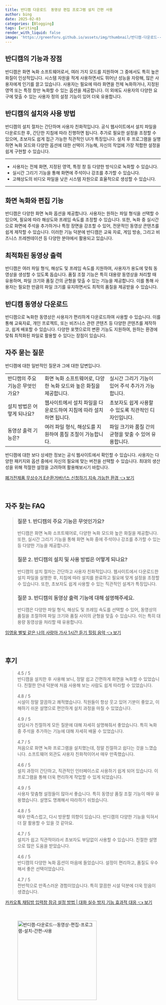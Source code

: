 ```yaml
---
title: 반디캠 다운로드  동영상 편집 프로그램 설치 간편 사용
author: bing
date: 2025-02-03
categories: [Blogging]
tags: [writing]
render_with_liquid: false
image: 'https://greenforu.github.io/assets/img/thumbnail/반디캠-다운로드--동영상-편집-프로그램-설치-간편-사용.webp'
---
```



<h2 id='반디캠의_기능과_장점'>반디캠의 기능과 장점</h2>

<p>반디캠은 화면 녹화 소프트웨어로서, 여러 가지 모드를 지원하며 그 중에서도 특히 높은 화질이 인상적입니다. 시스템 자원을 적게 사용하면서도 뛰어난 성능을 자랑해, 많은 사용자에게 인기를 끌고 있습니다. 사용자는 필요에 따라 화면을 전체 녹화하거나, 지정된 영역 또는 특정 창만 녹화할 수 있는 옵션을 제공합니다. 이 외에도 사용자의 다양한 요구에 맞출 수 있는 사용자 정의 설정 기능이 있어 더욱 유용합니다.</p>

<h2 id='반디캠의_설치와_사용방법'>반디캠의 설치와 사용 방법</h2>

<p>반디캠의 설치 절차는 간단하며 사용자 친화적입니다. 공식 웹사이트에서 설치 파일을 다운로드한 후, 간단한 지침에 따라 진행하면 됩니다. 추가로 필요한 설정을 조정할 수 있으며, 초보자도 쉽게 접근 가능한 직관적인 UI가 특징입니다. 설치 후 프로그램을 실행하면 녹화 모드와 다양한 옵션에 대한 선택이 가능해, 자신의 작업에 가장 적합한 설정을 쉽게 구현할 수 있습니다.</p>

<hr />

<ul>
    <li>사용자는 전체 화면, 지정된 영역, 특정 창 등 다양한 방식으로 녹화할 수 있습니다.</li>
    <li>실시간 그리기 기능을 통해 화면에 주석이나 강조를 추가할 수 있습니다.</li>
    <li>고해상도의 비디오 파일을 낮은 시스템 자원으로 효율적으로 생성할 수 있습니다.</li>
</ul>

<hr />

<h2 id='화면_녹화와_편집_기능'>화면 녹화와 편집 기능</h2>

<p>반디캠은 다양한 화면 녹화 옵션을 제공합니다. 사용자는 원하는 파일 형식을 선택할 수 있으며, 필요에 따라 해상도와 프레임 속도를 조정할 수 있습니다. 또한, 녹화 중 실시간으로 화면에 주석을 추가하거나 특정 장면을 강조할 수 있어, 전문적인 동영상 콘텐츠를 쉽게 제작할 수 있습니다. 이러한 기능 덕분에 반디캠은 교육 자료, 게임 방송, 그리고 비즈니스 프레젠테이션 등 다양한 분야에서 활용되고 있습니다.</p>

<h2 id='최적화된_동영상_출력'>최적화된 동영상 출력</h2>

<p>반디캠은 여러 파일 형식, 해상도 및 프레임 속도를 지원하여, 사용자가 용도에 맞춰 동영상을 생성할 수 있도록 돕습니다. 품질 조절 기능은 특히 대용량 동영상을 처리할 때 유용하며, 파일 크기와 품질 간의 균형을 맞출 수 있는 기능을 제공합니다. 이를 통해 사용자는 필요한 만큼의 파일 크기를 유지하면서도 최적의 품질을 제공받을 수 있습니다.</p>

<h2 id='반디캠_동영상_다운로드'>반디캠 동영상 다운로드</h2>

<p>반디캠으로 녹화한 동영상은 사용자가 편리하게 다운로드하여 사용할 수 있습니다. 이를 통해 교육자료, 개인 프로젝트, 또는 비즈니스 관련 콘텐츠 등 다양한 콘텐츠를 제작하고, 쉽게 배포할 수 있습니다. 다양한 포맷으로의 변환 기능도 지원하여, 원하는 환경에 맞춰 최적화된 파일로 활용할 수 있다는 장점이 있습니다.</p>

<h2 id='질문과_답변'>자주 묻는 질문</h2>

<p>반디캠에 대한 일반적인 질문과 그에 대한 답변입니다.</p>

<table>
    <tr>
        <td>반디캠의 주요 기능은 무엇인가요?</td>
        <td>화면 녹화 소프트웨어로, 다양한 녹화 모드와 높은 화질을 제공합니다.</td>
        <td>실시간 그리기 기능이 있어 주석 추가가 가능합니다.</td>
    </tr>
    <tr>
        <td>설치 방법은 어떻게 되나요?</td>
        <td>웹사이트에서 설치 파일을 다운로드하여 지침에 따라 설치하면 됩니다.</td>
        <td>초보자도 쉽게 사용할 수 있도록 직관적인 디자인입니다.</td>
    </tr>
    <tr>
        <td>동영상 출력 기능은?</td>
        <td>여러 파일 형식, 해상도를 지원하여 품질 조절이 가능합니다.</td>
        <td>파일 크기와 품질 간의 균형을 맞출 수 있어 유용합니다.</td>
    </tr>
</table>

<p>반디캠에 대한 보다 상세한 정보는 공식 웹사이트에서 확인할 수 있습니다. 사용자는 다양한 패키지와 옵션 중에서 자신의 필요에 맞는 버전을 선택할 수 있습니다. 최대의 생산성을 위해 적절한 설정을 고려하여 활용해보시기 바랍니다.</p>


<p><a class="click-button" title="폐가전제품 무상수거 E순환거버넌스 신청하기 지속 가능한 환경" href="https://greenforu.github.io/posts/%ED%8F%90%EA%B0%80%EC%A0%84%EC%A0%9C%ED%92%88-%EB%AC%B4%EC%83%81%EC%88%98%EA%B1%B0-E%EC%88%9C%ED%99%98%EA%B1%B0%EB%B2%84%EB%84%8C%EC%8A%A4-%EC%8B%A0%EC%B2%AD%ED%95%98%EA%B8%B0-%EC%A7%80%EC%86%8D-%EA%B0%80%EB%8A%A5%ED%95%9C-%ED%99%98%EA%B2%BD/" rel="dofollow">폐가전제품 무상수거 E순환거버넌스 신청하기 지속 가능한 환경 👈 보기</a></p><br>
<h2 id='자주_찾는_FAQ'>자주 찾는 FAQ</h2>
<div itemscope="" itemtype="https://schema.org/FAQPage"> 
<blockquote> 
<div itemscope="" itemprop="mainEntity" itemtype="https://schema.org/Question"> 
<h3 itemprop="name">질문 1. 반디캠의 주요 기능은 무엇인가요?</h3> 
<div itemscope="" itemprop="acceptedAnswer" itemtype="https://schema.org/Answer"> 
<span itemprop="text"> 
<p>반디캠은 화면 녹화 소프트웨어로, 다양한 녹화 모드와 높은 화질을 제공합니다. 또한, 실시간 그리기 기능을 통해 화면 녹화 중에 주석이나 강조를 추가할 수 있는 등 다양한 기능을 제공합니다.</p> 
</span> 
</div> 
</div> 

<div itemscope="" itemprop="mainEntity" itemtype="https://schema.org/Question"> 
<h3 itemprop="name">질문 2. 반디캠의 설치 및 사용 방법은 어떻게 되나요?</h3> 
<div itemscope="" itemprop="acceptedAnswer" itemtype="https://schema.org/Answer"> 
<span itemprop="text"> 
<p>반디캠의 설치 절차는 간단하고 사용자 친화적입니다. 웹사이트에서 다운로드한 설치 파일을 실행한 후, 지침에 따라 설치를 완료하고 필요에 맞게 설정을 조정할 수 있습니다. 또한, 초보자도 쉽게 사용할 수 있는 직관적인 설계가 특징입니다.</p> 
</span> 
</div> 
</div> 

<div itemscope="" itemprop="mainEntity" itemtype="https://schema.org/Question"> 
<h3 itemprop="name">질문 3. 반디캠의 동영상 출력 기능에 대해 설명해주세요.</h3> 
<div itemscope="" itemprop="acceptedAnswer" itemtype="https://schema.org/Answer"> 
<span itemprop="text"> 
<p>반디캠은 다양한 파일 형식, 해상도 및 프레임 속도를 선택할 수 있어, 동영상의 품질을 조절하여 파일 크기와 품질 사이의 균형을 맞출 수 있습니다. 이는 특히 대용량 동영상을 처리할 때 유용합니다.</p> 
</span> 
</div> 
</div> 

</blockquote> 
</div>
<p><a class="click-button" title="임영웅 별빛 같은 나의 사랑아 가사 1시간 듣기 힐링 음악" href="https://greenforu.github.io/posts/%EC%9E%84%EC%98%81%EC%9B%85-%EB%B3%84%EB%B9%9B-%EA%B0%99%EC%9D%80-%EB%82%98%EC%9D%98-%EC%82%AC%EB%9E%91%EC%95%84-%EA%B0%80%EC%82%AC-1%EC%8B%9C%EA%B0%84-%EB%93%A3%EA%B8%B0-%ED%9E%90%EB%A7%81-%EC%9D%8C%EC%95%85/" rel="dofollow">임영웅 별빛 같은 나의 사랑아 가사 1시간 듣기 힐링 음악 👈 보기</a></p><br>
<h2 id='후기'>후기</h2>
<div itemscope itemtype="https://schema.org/Product">
  <blockquote>
  <div itemprop="review" itemscope itemtype="https://schema.org/Review">
      <div itemprop="reviewRating" itemscope itemtype="https://schema.org/Rating"> <span itemprop="ratingValue">4.5</span> / <span itemprop="bestRating">5</span> </div>
      <span itemprop="reviewBody">반디캠을 설치한 후 사용해 보니, 정말 쉽고 간편하게 화면을 녹화할 수 있었습니다. 친절한 안내 덕분에 처음 사용해 보는 사람도 쉽게 따라할 수 있었습니다.</span>
  </div>
  <br>
  <div itemprop="review" itemscope itemtype="https://schema.org/Review">
      <div itemprop="reviewRating" itemscope itemtype="https://schema.org/Rating"> <span itemprop="ratingValue">4.8</span> / <span itemprop="bestRating">5</span> </div>
      <span itemprop="reviewBody">시설이 정말 깔끔하고 쾌적했습니다. 직원들이 항상 웃고 있어 기분이 좋았고, 이해하기 쉬운 설명으로 편안하게 설치 과정을 마칠 수 있었습니다.</span>
  </div>
  <br>
  <div itemprop="review" itemscope itemtype="https://schema.org/Review">
      <div itemprop="reviewRating" itemscope itemtype="https://schema.org/Rating"> <span itemprop="ratingValue">4.9</span> / <span itemprop="bestRating">5</span> </div>
      <span itemprop="reviewBody">상담사가 친절하게 모든 질문에 대해 자세히 설명해줘서 좋았습니다. 특히 녹화 중 주석을 추가하는 기능에 대해 자세히 배울 수 있었습니다.</span>
  </div>
  <br>
  <div itemprop="review" itemscope itemtype="https://schema.org/Review">
      <div itemprop="reviewRating" itemscope itemtype="https://schema.org/Rating"> <span itemprop="ratingValue">4.7</span> / <span itemprop="bestRating">5</span> </div>
      <span itemprop="reviewBody">처음으로 화면 녹화 프로그램을 설치했는데, 정말 친절하고 쉽다는 것을 느꼈습니다. 소프트웨어 외관도 사용자 친화적이어서 매우 만족했습니다.</span>
  </div>
  <br>
  <div itemprop="review" itemscope itemtype="https://schema.org/Review">
      <div itemprop="reviewRating" itemscope itemtype="https://schema.org/Rating"> <span itemprop="ratingValue">4.6</span> / <span itemprop="bestRating">5</span> </div>
      <span itemprop="reviewBody">설치 과정이 간단하고, 직관적인 인터페이스로 사용하기 쉽게 되어 있습니다. 이 프로그램을 통해 더욱 편리하게 작업할 수 있게 되었습니다. </span>
  </div>
  <br>
  <div itemprop="review" itemscope itemtype="https://schema.org/Review">
      <div itemprop="reviewRating" itemscope itemtype="https://schema.org/Rating"> <span itemprop="ratingValue">4.9</span> / <span itemprop="bestRating">5</span> </div>
      <span itemprop="reviewBody">사용자 맞춤형 설정들이 많아서 좋습니다. 특히 동영상 품질 조절 기능이 매우 유용했습니다. 설명도 명쾌해서 따라하기 쉬웠습니다.</span>
  </div>
  <br>
  <div itemprop="review" itemscope itemtype="https://schema.org/Review">
      <div itemprop="reviewRating" itemscope itemtype="https://schema.org/Rating"> <span itemprop="ratingValue">4.8</span> / <span itemprop="bestRating">5</span> </div>
      <span itemprop="reviewBody">매우 만족스럽고, 다시 방문할 의향이 있습니다. 반디캠의 다양한 기능을 익혀서 더 잘 활용할 수 있을 것 같아요.</span>
  </div>
  <br>
  <div itemprop="review" itemscope itemtype="https://schema.org/Review">
      <div itemprop="reviewRating" itemscope itemtype="https://schema.org/Rating"> <span itemprop="ratingValue">4.7</span> / <span itemprop="bestRating">5</span> </div>
      <span itemprop="reviewBody">설치가 쉽고 직관적이라서 초보자도 부담없이 사용할 수 있습니다. 친절한 설명으로 많은 도움을 받았습니다.</span>
  </div>
  <br>
  <div itemprop="review" itemscope itemtype="https://schema.org/Review">
      <div itemprop="reviewRating" itemscope itemtype="https://schema.org/Rating"> <span itemprop="ratingValue">4.6</span> / <span itemprop="bestRating">5</span> </div>
      <span itemprop="reviewBody">반디캠의 다양한 녹화 옵션이 마음에 들었습니다. 설정이 편리하고, 품질도 우수해서 좋은 선택이었습니다.</span>
  </div>
  <br>
  <div itemprop="review" itemscope itemtype="https://schema.org/Review">
      <div itemprop="reviewRating" itemscope itemtype="https://schema.org/Rating"> <span itemprop="ratingValue">4.7</span> / <span itemprop="bestRating">5</span> </div>
      <span itemprop="reviewBody">전반적으로 만족스러운 경험이었습니다. 특히 깔끔한 시설 덕분에 더욱 믿음이 생겼습니다.</span>
  </div>
  </blockquote>
</div>
<p><a class="click-button" title="카카오톡 채팅방 입력창 잠금 설정 방법 | 대화 실수 방지 기능 효과적 대응" href="https://greenforu.github.io/posts/%EC%B9%B4%EC%B9%B4%EC%98%A4%ED%86%A1-%EC%B1%84%ED%8C%85%EB%B0%A9-%EC%9E%85%EB%A0%A5%EC%B0%BD-%EC%9E%A0%EA%B8%88-%EC%84%A4%EC%A0%95-%EB%B0%A9%EB%B2%95-%EB%8C%80%ED%99%94-%EC%8B%A4%EC%88%98-%EB%B0%A9%EC%A7%80-%EA%B8%B0%EB%8A%A5-%ED%9A%A8%EA%B3%BC%EC%A0%81-%EB%8C%80%EC%9D%91/" rel="dofollow">카카오톡 채팅방 입력창 잠금 설정 방법 | 대화 실수 방지 기능 효과적 대응 👈 보기</a></p><br>
<figure class="image"><img src="https://greenforu.github.io/assets/img/thumbnail/반디캠-다운로드--동영상-편집-프로그램-설치-간편-사용.webp" alt="반디캠-다운로드--동영상-편집-프로그램-설치-간편-사용" width="256" height="256"></figure>